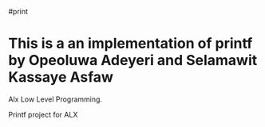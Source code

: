 #print
# This is a an implementation of printf by Opeoluwa Adeyeri and Selamawit Kassaye Asfaw

Alx Low Level Programming.<br>

Printf project for ALX
